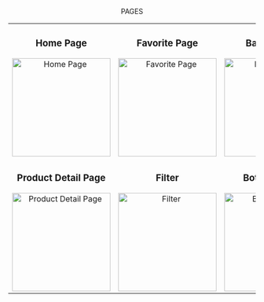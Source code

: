 <div align='center'>
  <p>PAGES</p>
</div>
<table>
  <tr>
    <td align="center">
      <h3>Home Page</h3>
      <img src="https://github.com/user-attachments/assets/a4ca5abb-e357-445f-87e7-49368169abb9" width="200" height="auto" alt="Home Page">
    </td>
    <td align="center">
      <h3>Favorite Page</h3>
      <img src="https://github.com/user-attachments/assets/d269fbda-adcc-43cc-ad39-16925c7d1e68" width="200" height="auto" alt="Favorite Page">
    </td>
    <td align="center">
      <h3>Basket Page</h3>
      <img src="https://github.com/user-attachments/assets/355a7ebf-a4e3-4ed4-9a2b-fff1045d84b6" width="200" height="auto" alt="Basket Page">
    </td>
  </tr>
  <tr>
    <td align="center">
      <h3>Product Detail Page</h3>
      <img src="https://github.com/user-attachments/assets/328cb449-130e-4a9a-91a3-60cf01bb5db3" width="200" height="auto" alt="Product Detail Page">
    </td>
    <td align="center">
      <h3>Filter</h3>
      <img src="https://github.com/user-attachments/assets/e89002df-3a08-46cc-acc0-d524675fb3e5" width="200" height="auto" alt="Filter">
    </td>
    <td align="center">
      <h3>Bottom Sheet</h3>
      <img src="https://github.com/user-attachments/assets/8f6629fc-5481-4345-9c1c-2fe00b299a15" width="200" height="auto" alt="Bottom Sheet">
    </td>
  </tr>
</table>









